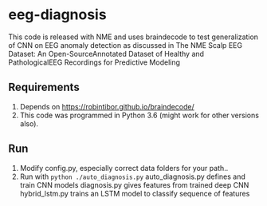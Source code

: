 # eeg-diagnosis
This code is released with NME and uses braindecode to test generalization of CNN on EEG anomaly detection as discussed in 
The NME Scalp EEG Dataset: An Open-SourceAnnotated Dataset of Healthy and PathologicalEEG Recordings for Predictive Modeling

## Requirements
1. Depends on https://robintibor.github.io/braindecode/ 
2. This code was programmed in Python 3.6 (might work for other versions also).

## Run
1. Modify config.py, especially correct data folders for your path..
2. Run with `python ./auto_diagnosis.py`
auto_diagnosis.py defines and train CNN models
diagnosis.py gives features from trained deep CNN
hybrid_lstm.py trains an LSTM model to classify sequence of features
##
